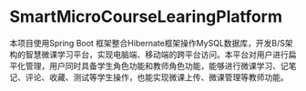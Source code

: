 # SmartMicroCourseLearingPlatform
本项目使用Spring Boot 框架整合Hibernate框架操作MySQL数据库，开发B/S架构的智慧微课学习平台，实现电脑端、移动端的跨平台访问。本平台对用户进行扁平化管理，用户同时具备学生角色功能和教师角色功能，能够进行微课学习、记笔记、评论、收藏、测试等学生操作，也能实现微课上传、微课管理等教师功能。
